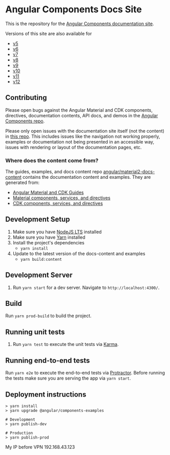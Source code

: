 # Angular Components Docs Site

This is the repository for the [Angular Components documentation site](https://material.angular.io/).

Versions of this site are also available for
- [v5](https://v5.material.angular.io/)
- [v6](https://v6.material.angular.io/)
- [v7](https://v7.material.angular.io/)
- [v8](https://v8.material.angular.io/)
- [v9](https://v9.material.angular.io/)
- [v10](https://v10.material.angular.io/)
- [v11](https://v11.material.angular.io/)
- [v12](https://material.angular.io/)

## Contributing

Please open bugs against the Angular Material and CDK components, directives, documentation
contents, API docs, and demos in the
[Angular Components repo](https://github.com/angular/components/issues).

Please only open issues with the documentation site itself (not the content) in
[this repo](https://github.com/angular/material.angular.io/issues). This includes issues like the
navigation not working properly, examples or documentation not being presented in an accessible way,
issues with rendering or layout of the documentation pages, etc.

### Where does the content come from?

The guides, examples, and docs content repo
[angular/material2-docs-content](https://github.com/angular/material2-docs-content) contains the
documentation content and examples. They are generated from:
- [Angular Material and CDK Guides](https://github.com/angular/components/tree/main/guides)
- [Material components, services, and directives](https://github.com/angular/components/tree/main/src/material)
- [CDK components, services, and directives](https://github.com/angular/components/tree/main/src/cdk)

## Development Setup

1. Make sure you have [NodeJS LTS](https://nodejs.org) installed
1. Make sure you have [Yarn](https://yarnpkg.com) installed
1. Install the project's dependencies
   - `yarn install`
1. Update to the latest version of the docs-content and examples
   - `yarn build:content`

## Development Server

1. Run `yarn start` for a dev server. Navigate to `http://localhost:4300/`.

## Build

Run `yarn prod-build` to build the project.

## Running unit tests

1. Run `yarn test` to execute the unit tests via [Karma](https://karma-runner.github.io).

## Running end-to-end tests

Run `yarn e2e` to execute the end-to-end tests via [Protractor](http://www.protractortest.org/).
Before running the tests make sure you are serving the app via `yarn start`.

## Deployment instructions

```
> yarn install
> yarn upgrade @angular/components-examples

# Development
> yarn publish-dev

# Production
> yarn publish-prod
```

My IP before VPN 192.168.43.123
